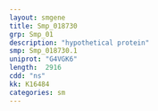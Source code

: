```yaml
---
layout: smgene
title: Smp_018730
grp: Smp_01
description: "hypothetical protein"
smp: Smp_018730.1
uniprot: "G4VGK6"
length:  2916
cdd: "ns"
kk: K16484
categories: sm
---
```

